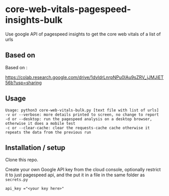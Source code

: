 # core-web-vitals-pagespeed-insights-bulk
Use google API of pagespeed insights to get the core web vitals of a list of urls

## Based on

Based on :

https://colab.research.google.com/drive/1dvldrLnrpNPu0lAu9sZRV_jJMJiET56b?usp=sharing

## Usage
```
Usage: python3 core-web-vitals-bulk.py [text file with list of urls]
-v or --verbose: more details printed to screen, no change to report
-d or --desktop: run the pagespeed analysis on a desktop browser, otherwise it does a mobile test
-c or --clear-cache: clear the requests-cache cache otherwise it repeats the data from the previous run
```
## Installation / setup

Clone this repo.

Create your own Google API key from the cloud console, optionally restrict it to just pagespeed api, and the put it in a file in the same folder as `secrets.py`

```
api_key ="<your key here>"
```

